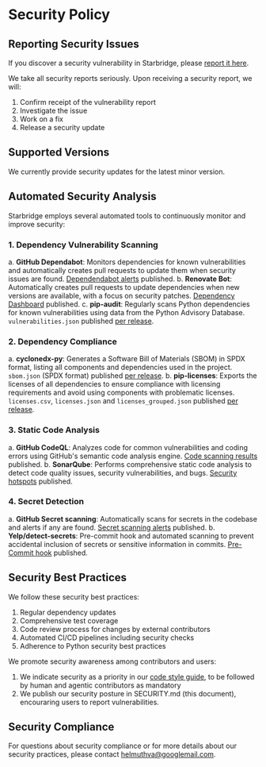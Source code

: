 # Security Policy

## Reporting Security Issues

If you discover a security vulnerability in Starbridge, please [report it here](https://github.com/helmut-hoffer-von-ankershoffen/starbridge/security/advisories/new).

We take all security reports seriously. Upon receiving a security report, we will:
1. Confirm receipt of the vulnerability report
2. Investigate the issue
3. Work on a fix
4. Release a security update

## Supported Versions

We currently provide security updates for the latest minor version.

## Automated Security Analysis

Starbridge employs several automated tools to continuously monitor and improve security:

### 1. Dependency Vulnerability Scanning

a. **GitHub Dependabot**: Monitors dependencies for known vulnerabilities and automatically creates pull requests to update them when security issues are found. [Dependendabot alerts](https://github.com/helmut-hoffer-von-ankershoffen/starbridge/security/dependabot) published.
b. **Renovate Bot**: Automatically creates pull requests to update dependencies when new versions are available, with a focus on security patches. [Dependency Dashboard](https://github.com/helmut-hoffer-von-ankershoffen/starbridge/issues?q=is%3Aissue%20state%3Aopen%20Dependency%20Dashboard) published.
c. **pip-audit**: Regularly scans Python dependencies for known vulnerabilities using data from the Python Advisory Database. `vulnerabilities.json` published [per release](https://github.com/helmut-hoffer-von-ankershoffen/starbridge/releases).

### 2. Dependency Compliance

a. **cyclonedx-py**: Generates a Software Bill of Materials (SBOM) in SPDX format, listing all components and dependencies used in the project. `sbom.json` (SPDX format) published [per release](https://github.com/helmut-hoffer-von-ankershoffen/starbridge/releases).
b. **pip-licenses**: Exports the licenses of all dependencies to ensure compliance with licensing requirements and avoid using components with problematic licenses. `licenses.csv`, `licenses.json` and `licenses_grouped.json` published [per release](https://github.com/helmut-hoffer-von-ankershoffen/starbridge/releases).

### 3. Static Code Analysis

a. **GitHub CodeQL**: Analyzes code for common vulnerabilities and coding errors using GitHub's semantic code analysis engine. [Code scanning results](https://github.com/helmut-hoffer-von-ankershoffen/starbridge/security/code-scanning) published.
b. **SonarQube**: Performs comprehensive static code analysis to detect code quality issues, security vulnerabilities, and bugs. [Security hotspots](https://sonarcloud.io/project/security_hotspots?id=helmut-hoffer-von-ankershoffen_starbridge) published.

### 4. Secret Detection
a. **GitHub Secret scanning**: Automatically scans for secrets in the codebase and alerts if any are found. [Secret scanning alerts](https://github.com/helmut-hoffer-von-ankershoffen/starbridge/security/secret-scanning) published.
b. **Yelp/detect-secrets**: Pre-commit hook and automated scanning to prevent accidental inclusion of secrets or sensitive information in commits. [Pre-Commit hook](https://github.com/helmut-hoffer-von-ankershoffen/starbridge/blob/main/.pre-commit-config.yaml) published.

## Security Best Practices

We follow these security best practices:
1. Regular dependency updates
2. Comprehensive test coverage
3. Code review process for changes by external contributors
4. Automated CI/CD pipelines including security checks
5. Adherence to Python security best practices

We promote security awareness among contributors and users:
1. We indicate security as a priority in our
   [code style guide](CODE_STYLE.md), to be followed by human and agentic
   contributors as mandatory
2. We publish our security posture in SECURITY.md (this document), encouraring
   users to report vulnerabilities.

## Security Compliance

For questions about security compliance or for more details about our security practices, please contact helmuthva@googlemail.com.
